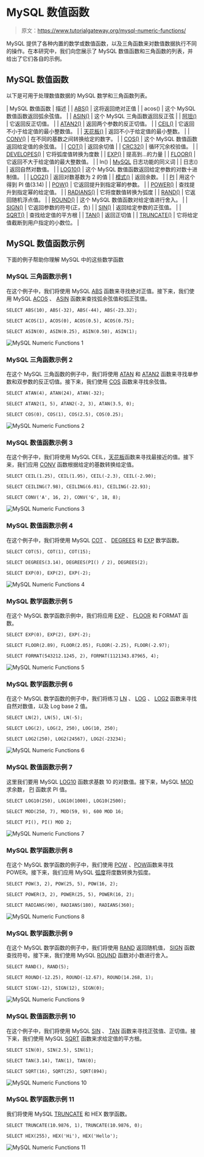 # MySQL 数值函数

> 原文：<https://www.tutorialgateway.org/mysql-numeric-functions/>

MySQL 提供了各种内置的数学或数值函数，以及三角函数来对数值数据执行不同的操作。在本研究中，我们向您展示了 MySQL 数值函数和三角函数的列表，并给出了它们各自的示例。

## MySQL 数值函数

以下是可用于处理数值数据的 MySQL 数学和三角函数列表。

| MySQL 数值函数 | 描述 |
| [ABS()](https://www.tutorialgateway.org/mysql-abs-function/) | 这将返回绝对正值 |
| acos() | 这个 MySQL 数值函数返回弧余弦值。 |
| [ASIN()](https://www.tutorialgateway.org/mysql-asin-fnction/) | 这个 MySQL 三角函数返回反正弦 |
| [阿坦()](https://www.tutorialgateway.org/mysql-atan-function/) | 它返回反正切值。 |
| [ATAN2()](https://www.tutorialgateway.org/mysql-atan2-function/) | 返回两个参数的反正切值。 |
| [CEIL()](https://www.tutorialgateway.org/mysql-ceiling-function/) | 它返回不小于给定值的最小整数值。 |
| [天花板()](https://www.tutorialgateway.org/mysql-ceiling-function/) | 返回不小于给定值的最小整数。 |
| [CONV()](https://www.tutorialgateway.org/mysql-conv-function/) | 在不同的基数之间转换给定的数字。 |
| [COS()](https://www.tutorialgateway.org/mysql-cos-function/) | 这个 MySQL 数值函数返回给定值的余弦值。 |
| [COT()](https://www.tutorialgateway.org/mysql-cot-function/) | 返回余切值 |
| [CRC32()](https://www.tutorialgateway.org/mysql-crc32-function/) | 循环冗余校验值。 |
| [DEVELOPES()](https://www.tutorialgateway.org/mysql-degrees-function/) | 它将弧度值转换为度数 |
| [EXP()](https://www.tutorialgateway.org/mysql-exp-function/) | 提高到...的力量 |
| [FLOOR()](https://www.tutorialgateway.org/mysql-floor-function/) | 它返回不大于给定值的最大整数值。 |
| ln() | [MySQL](https://www.tutorialgateway.org/mysql-tutorial/) 日志功能的同义词 |
| 日志() | 返回自然对数值。 |
| [LOG10()](https://www.tutorialgateway.org/mysql-log10-function/) | 这个 MySQL 数值函数返回给定参数的对数十进制值。 |
| [LOG2()](https://www.tutorialgateway.org/mysql-log2-function/) | 返回对数基数为 2 的值 |
| [模式()](https://www.tutorialgateway.org/mysql-mod-function/) | 返回余数。 |
| [PI](https://www.tutorialgateway.org/mysql-pi-function/) | 用这个得到 PI 值(3.14) |
| [POW()](https://www.tutorialgateway.org/mysql-pow-function/) | 它返回提升到指定幂的参数。 |
| [POWER()](https://www.tutorialgateway.org/mysql-power-function/) | 查找提升到指定幂的给定值。 |
| [RADIANS()](https://www.tutorialgateway.org/mysql-radians-function/) | 它将度数值转换为弧度 |
| [RAND()](https://www.tutorialgateway.org/mysql-rand-function/) | 它返回随机浮点值。 |
| [ROUND()](https://www.tutorialgateway.org/mysql-round-function/) | 这个 MySQL 数值函数对给定值进行舍入。 |
| [SIGN()](https://www.tutorialgateway.org/mysql-sign-function/) | 它返回参数的符号(正，负) |
| [SIN()](https://www.tutorialgateway.org/mysql-sin-function/) | 返回给定参数的正弦值。 |
| [SQRT()](https://www.tutorialgateway.org/mysql-sqrt-function/) | 查找给定值的平方根 |
| [TAN()](https://www.tutorialgateway.org/mysql-tan-function/) | 返回正切值 |
| [TRUNCATE()](https://www.tutorialgateway.org/mysql-truncate-function/) | 它将给定值截断到用户指定的小数位。 |

## MySQL 数值函数示例

下面的例子帮助你理解 MySQL 中的这些数学函数

### MySQL 三角函数示例 1

在这个例子中，我们将使用 MySQL [ABS](https://www.tutorialgateway.org/mysql-abs-function/) 函数来寻找绝对正值。接下来，我们使用 MySQL [ACOS](https://www.tutorialgateway.org/mysql-acos-function/) 、 [ASIN](https://www.tutorialgateway.org/mysql-asin-fnction/) 函数来查找弧余弦值和弧正弦值。

```
SELECT ABS(10), ABS(-32), ABS(-44), ABS(-23.32);

SELECT ACOS(1), ACOS(0), ACOS(0.5), ACOS(0.75);

SELECT ASIN(0), ASIN(0.25), ASIN(0.50), ASIN(1);
```

![MySQL Numeric Functions 1](img/3a0b4362f524826be73ae4fda8cd2a77.png)

### MySQL 三角函数示例 2

在这个 MySQL 三角函数的例子中，我们将使用 [ATAN](https://www.tutorialgateway.org/mysql-atan-function/) 和 [ATAN2](https://www.tutorialgateway.org/mysql-atan2-function/) 函数来寻找单参数和双参数的反正切值。接下来，我们使用 [COS](https://www.tutorialgateway.org/mysql-cos-function/) 函数来寻找余弦值。

```
SELECT ATAN(4), ATAN(24), ATAN(-32);

SELECT ATAN2(1, 5), ATAN2(-2, 3), ATAN(3.5, 0);

SELECT COS(0), COS(1), COS(2.5), COS(0.25);
```

![MySQL Numeric Functions 2](img/c9c241088a3c6530c71ccb61fb92a52a.png)

### MySQL 数值函数示例 3

在这个例子中，我们将使用 MySQL CEIL，[天花板](https://www.tutorialgateway.org/mysql-ceiling-function/)函数来寻找最接近的值。接下来，我们应用 [CONV](https://www.tutorialgateway.org/mysql-conv-function/) 函数根据给定的基数转换给定值。

```
SELECT CEIL(1.25), CEIL(1.95), CEIL(-2.3), CEIL(-2.90);

SELECT CEILING(7.98), CEILING(6.01), CEILING(-22.93);

SELECT CONV('A', 16, 2), CONV('G', 18, 8);
```

![MySQL Numeric Functions 3](img/9a5e95c2502f3c690e2d038cfd4840f1.png)

### MySQL 数值函数示例 4

在这个例子中，我们将使用 MySQL [COT](https://www.tutorialgateway.org/mysql-cot-function/) 、 [DEGREES](https://www.tutorialgateway.org/mysql-degrees-function/) 和 [EXP](https://www.tutorialgateway.org/mysql-exp-function/) 数学函数。

```
SELECT COT(5), COT(1), COT(15);

SELECT DEGREES(3.14), DEGREES(PI() / 2), DEGREES(2);

SELECT EXP(0), EXP(2), EXP(-2);
```

![MySQL Numeric Functions 4](img/821979f09573486a6975cdb3beb845ab.png)

### MySQL 数学函数示例 5

在这个 MySQL 数学函数示例中，我们将应用 [EXP](https://www.tutorialgateway.org/mysql-exp-function/) 、 [FLOOR](https://www.tutorialgateway.org/mysql-floor-function/) 和 FORMAT 函数。

```
SELECT EXP(0), EXP(2), EXP(-2);

SELECT FLOOR(2.89), FLOOR(2.05), FLOOR(-2.25), FLOOR(-2.97);

SELECT FORMAT(543212.1245, 2), FORMAT(1121343.87965, 4);
```

![MySQL Numeric Functions 5](img/fb22038a1ffc9c554aea56013df7814a.png)

### MySQL 数学函数示例 6

在这个 MySQL 数学函数的例子中，我们将练习 [LN](https://www.tutorialgateway.org/mysql-ln-function/) 、 [LOG](https://www.tutorialgateway.org/mysql-log-function/) 、 [LOG2](https://www.tutorialgateway.org/mysql-log2-function/) 函数来寻找自然对数值，以及 Log base 2 值。

```
SELECT LN(2), LN(5), LN(-5);

SELECT LOG(2), LOG(2, 250), LOG(10, 250);

SELECT LOG2(250), LOG2(24567), LOG2(-23234);
```

![MySQL Numeric Functions 6](img/58f1d7741cc9c2ea23fe501b2a5c4a30.png)

### MySQL 数值函数示例 7

这里我们要用 MySQL [LOG10](https://www.tutorialgateway.org/mysql-log10-function/) 函数求基数 10 的对数值。接下来，MySQL [MOD](https://www.tutorialgateway.org/mysql-mod-function/) 求余数， [PI](https://www.tutorialgateway.org/mysql-pi-function/) 函数求 PI 值。

```
SELECT LOG10(250), LOG10(1000), LOG10(2500);

SELECT MOD(250, 7), MOD(59, 9), 600 MOD 16;

SELECT PI(), PI() MOD 2;
```

![MySQL Numeric Functions 7](img/de84be4674678cf756e3cb3e777afc36.png)

### MySQL 数学函数示例 8

在这个 MySQL 数学函数的例子中，我们使用 [POW](https://www.tutorialgateway.org/mysql-pow-function/) 、[POW](https://www.tutorialgateway.org/mysql-power-function/)函数来寻找 POWER。接下来，我们应用 MySQL [弧度](https://www.tutorialgateway.org/mysql-radians-function/)将度数转换为弧度。

```
SELECT POW(3, 2), POW(25, 5), POW(16, 2);

SELECT POWER(3, 2), POWER(25, 5), POWER(16, 2);

SELECT RADIANS(90), RADIANS(180), RADIANS(360);
```

![MySQL Numeric Functions 8](img/b8402364922fa0efa4f8bbf62d5695d9.png)

### MySQL 数学函数示例 9

在这个 MySQL 数学函数的例子中，我们将使用 [RAND](https://www.tutorialgateway.org/mysql-rand-function/) 返回随机值， [SIGN](https://www.tutorialgateway.org/mysql-sign-function/) 函数查找符号。接下来，我们使用 MySQL [ROUND](https://www.tutorialgateway.org/mysql-round-function/) 函数对小数进行舍入。

```
SELECT RAND(), RAND(5);

SELECT ROUND(-12.25), ROUND(-12.67), ROUND(14.268, 1);

SELECT SIGN(-12), SIGN(12), SIGN(0);
```

![MySQL Numeric Functions 9](img/fa16046f572def4ba200f14f23089c64.png)

### MySQL 数值函数示例 10

在这个例子中，我们将使用 MySQL [SIN](https://www.tutorialgateway.org/mysql-sin-function/) 、 [TAN](https://www.tutorialgateway.org/mysql-tan-function/) 函数来寻找正弦值、正切值。接下来，我们使用 MySQL [SQRT](https://www.tutorialgateway.org/mysql-sqrt-function/) 函数来求给定值的平方根。

```
SELECT SIN(0), SIN(2.5), SIN(1);

SELECT TAN(3.14), TAN(1), TAN(0);

SELECT SQRT(16), SQRT(25), SQRT(894);
```

![MySQL Numeric Functions 10](img/7eb560d96ddefe9fd19517bf9fe0b69d.png)

### MySQL 数学函数示例 11

我们将使用 MySQL [TRUNCATE](https://www.tutorialgateway.org/mysql-truncate-function/) 和 HEX 数学函数。

```
SELECT TRUNCATE(10.9876, 1), TRUNCATE(10.9876, 0);

SELECT HEX(255), HEX('Hi'), HEX('Hello');
```

![MySQL Numeric Functions 11](img/03ef7b7b78572a12f80e59703d245803.png)
